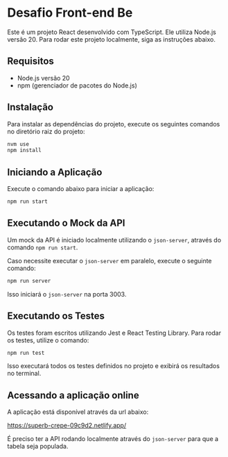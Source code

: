 # Desafio Front-end Be

Este é um projeto React desenvolvido com TypeScript. Ele utiliza Node.js versão 20. Para rodar este projeto localmente, siga as instruções abaixo.

## Requisitos

- Node.js versão 20
- npm (gerenciador de pacotes do Node.js)

## Instalação

Para instalar as dependências do projeto, execute os seguintes comandos no diretório raiz do projeto:

```bash
nvm use
npm install
```

## Iniciando a Aplicação

Execute o comando abaixo para iniciar a aplicação:

```bash
npm run start
```

## Executando o Mock da API

Um mock da API é iniciado localmente utilizando o `json-server`, através do comando `npm run start`.

Caso necessite executar o `json-server` em paralelo, execute o seguinte comando:

```bash
npm run server
```

Isso iniciará o `json-server` na porta 3003.

## Executando os Testes

Os testes foram escritos utilizando Jest e React Testing Library. Para rodar os testes, utilize o comando:

```bash
npm run test
```

Isso executará todos os testes definidos no projeto e exibirá os resultados no terminal.

## Acessando a aplicação online

A aplicação está disponível através da url abaixo:

https://superb-crepe-09c9d2.netlify.app/

É preciso ter a API rodando localmente através do `json-server` para que a tabela seja populada.
